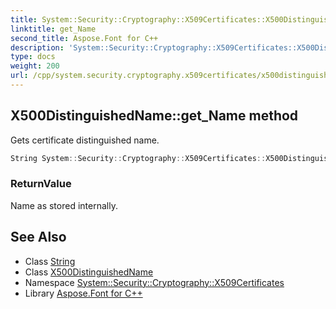 ```yaml
---
title: System::Security::Cryptography::X509Certificates::X500DistinguishedName::get_Name method
linktitle: get_Name
second_title: Aspose.Font for C++
description: 'System::Security::Cryptography::X509Certificates::X500DistinguishedName::get_Name method. Gets certificate distinguished name in C++.'
type: docs
weight: 200
url: /cpp/system.security.cryptography.x509certificates/x500distinguishedname/get_name/
---
```

## X500DistinguishedName::get_Name method


Gets certificate distinguished name.

```cpp
String System::Security::Cryptography::X509Certificates::X500DistinguishedName::get_Name() const
```


### ReturnValue

Name as stored internally.

## See Also

* Class [String](../../../system/string/)
* Class [X500DistinguishedName](../)
* Namespace [System::Security::Cryptography::X509Certificates](../../)
* Library [Aspose.Font for C++](../../../)
